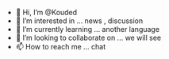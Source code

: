 - 👋 Hi, I’m @Kouded
- 👀 I’m interested in ... news , discussion
- 🌱 I’m currently learning ... another language
- 💞️ I’m looking to collaborate on ... we will see
- 📫 How to reach me ... chat

<!---
Kouded/Kouded is a ✨ special ✨ repository because its `README.md` (this file) appears on your GitHub profile.
You can click the Preview link to take a look at your changes.
--->
